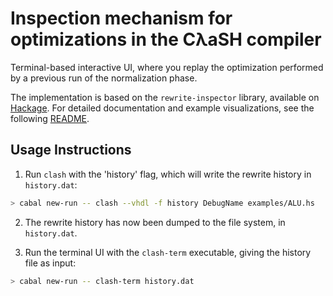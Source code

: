 # Inspection mechanism for optimizations in the CλaSH compiler

Terminal-based interactive UI, where you replay the optimization performed
by a previous run of the normalization phase.

The implementation is based on the `rewrite-inspector` library, available on [Hackage](http://hackage.haskell.org/package/rewrite-inspector).
For detailed documentation and example visualizations, see the following [README](https://github.com/omelkonian/rewrite-inspector/blob/master/README.md).

## Usage Instructions

1. Run `clash` with the 'history' flag, which will write the rewrite history in `history.dat`:
```bash
> cabal new-run -- clash --vhdl -f history DebugName examples/ALU.hs
```

2. The rewrite history has now been dumped to the file system, in `history.dat`.

3. Run the terminal UI with the `clash-term` executable, giving the history file as input:
```bash
> cabal new-run -- clash-term history.dat
```
